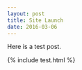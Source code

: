 ```yaml
---
layout: post
title: Site Launch
date: 2016-03-06
---
```


Here is a test post.

{% include test.html %}
